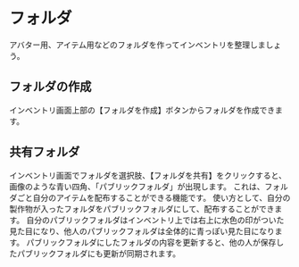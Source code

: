# フォルダ
アバター用、アイテム用などのフォルダを作ってインベントリを整理しましょう。
## フォルダの作成
インベントリ画面上部の【フォルダを作成】ボタンからフォルダを作成できます。
## 共有フォルダ
インベントリ画面でフォルダを選択肢、【フォルダを共有】をクリックすると、画像のような青い四角、「パブリックフォルダ」が出現します。
これは、フォルダごと自分のアイテムを配布することができる機能です。
使い方として、自分の製作物が入ったフォルダをパブリックフォルダにして、配布することができます。
自分のパブリックフォルダはインベントリ上では右上に水色の印がついた見た目になり、他人のパブリックフォルダは全体的に青っぽい見た目になります。
パブリックフォルダにしたフォルダの内容を更新すると、他の人が保存したパブリックフォルダにも更新が同期されます。